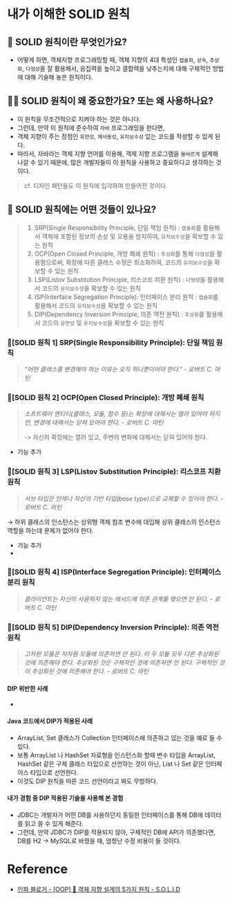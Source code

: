 # 내가 이해한 SOLID 원칙
## 🤔 SOLID 원칙이란 무엇인가요?
- 어떻게 하면, 객체지향 프로그래밍할 때, 객체 지향의 4대 특성인 `캡슐화`, `상속`, `추상화`, `다형성`을 잘 활용해서, 응집력을 높이고 결합력을 낮추는지에 대해 구체적인 방법에 대해 기술해 놓은 원칙이다.

## 🤷‍♀️ SOLID 원칙이 왜 중요한가요? 또는 왜 사용하나요?
- 이 원칙을 무조건적으로 지켜야 하는 것은 아니다.
- 그런데, 만약 이 원칙에 준수하여 `자바` 프로그래밍을 한다면,
- 객체 지향이 주는 장점인 `유연성`, `재사용성`, `유지보수성` 있는 코드를 작성할 수 있게 된다.
- 따라서, 자바라는 객체 지향 언어를 이용해, 객제 지향 프로그램을 `올바르게` 설계해 나갈 수 있기 때문에, 많은 개발자들이 이 원칙을 사용하고 중요하다고 생각하는 것이다.

> cf. 디자인 패턴들도 이 원칙에 입각하여 만들어진 것이다.

## 🧐 SOLID 원칙에는 어떤 것들이 있나요?
> 1. SRP(Single Responsibility Principle, 단일 책임 원칙) : `캡슐화`를 활용해서 객체에 포함된 정보의 손상 및 오용을 방지하여, `유지보수성`을 확보할 수 있는 원칙 
> 2. OCP(Open Closed Principle, 개방 폐쇄 원칙) : `추상화`를 통해 `다형성`을 활용함으로써, 확장에 따른 클래스 수정은 최소화하여, 코드의 `유지보수성`을 확보할 수 있는 원칙
> 3. LSP(Listov Substitution Principle, 리스코프 치환 원칙) : `다형성`을 활용해서 코드의 `유지보수성`을 확보할 수 있는 원칙
> 4. ISP(Interface Segregation Principle): 인터페이스 분리 원칙 : `캡슐화`를 활용해서 코드의 `유지보수성`을 확보할 수 있는 원칙
> 5. DIP(Dependency Inversion Principle, 의존 역전 원칙) : `추상화`를 활용해서 코드의 `유연성` 및 `유지보수성`을 확보할 수 있는 원칙

### 🎈[SOLID 원칙 1] SRP(Single Responsibility Principle): 단일 책임 원칙
> _"어떤 클래스를 변경해야 하는 이유는 오직 하나뿐이어야 한다." - 로버트 C. 마틴_



### 🎈[SOLID 원칙 2] OCP(Open Closed Principle): 개방 폐쇄 원칙
> _소프트웨어 엔티티(클래스, 모듈, 함수 등)는 확장에 대해서는 열려 있어야 하지만, 변경에 대해서는 닫혀 있어야 한다. - 로버트 C. 마틴_
>
> -> 자신의 확장에는 열려 있고, 주변의 변화에 대해서는 닫혀 있어야 한다.

- 기능 추가



### 🎈[SOLID 원칙 3] LSP(Listov Substitution Principle): 리스코프 치환 원칙
> _서브 타입은 언제나 자신의 기반 타입(base type)으로 교체할 수 있어야 한다. - 로버트 C. 마틴_

→ 하위 클래스의 인스턴스는 상위형 객체 참조 변수에 대입해 상위 클래스의 인스턴스 역할을 하는데 문제가 없어야 한다.

- 기능 추가
- 


### 🎈[SOLID 원칙 4] ISP(Interface Segregation Principle): 인터페이스 분리 원칙
> _클라이언트는 자신이 사용하지 않는 메서드에 의존 관계를 맺으면 안 된다. - 로버트 C. 마틴_


### 🎈[SOLID 원칙 5] DIP(Dependency Inversion Principle): 의존 역전 원칙
> _고차원 모듈은 저차원 모듈에 의존하면 안 된다. 이 두 모듈 모두 다른 추상화된 것에 의존해야 한다. 추상화된 것은 구체적인 것에 의존하면 안 된다. 구체적인 것이 추상화된 것에 의존해야 한다. - 로버트 C. 마틴_

#### DIP 위반한 사례
- 

#### Java 코드에서 DIP가 적용된 사례
- ArrayList, Set 클래스가 Collection 인터페이스에 의존하고 있는 것을 예로 들 수 있다.
- 보통 ArrayList 나 HashSet 자료형을 인스턴스화 할때 변수 타입을 ArrayList, HashSet 같은 구체 클래스 타입으로 선언하는 것이 아닌, List 나 Set 같은 인터페이스 타입으로 선언한다.
- 이것도 DIP 원칙을 따른 코드 선언이라고 봐도 무방하다.


#### 내가 경험 중 DIP 적용된 기술을 사용해 본 경험
- JDBC는 개발자가 어떤 DB를 사용하던지 동일한 인터페이스를 통해 DB에 데이터를 읽고 쓸 수 있게 해준다.
- 그런데, 만약 JDBC가 DIP를 적용되지 않아, 구체적인 DB에 API가 의존했다면, DB를 H2 -> MySQL로 바꿨을 때, 엄청난 수정 비용이 들 것이다.

# Reference
- [인파 블로거 - [OOP] 💠 객체 지향 설계의 5가지 원칙 - S.O.L.I.D](https://inpa.tistory.com/entry/OOP-%F0%9F%92%A0-%EA%B0%9D%EC%B2%B4-%EC%A7%80%ED%96%A5-%EC%84%A4%EA%B3%84%EC%9D%98-5%EA%B0%80%EC%A7%80-%EC%9B%90%EC%B9%99-SOLID)
